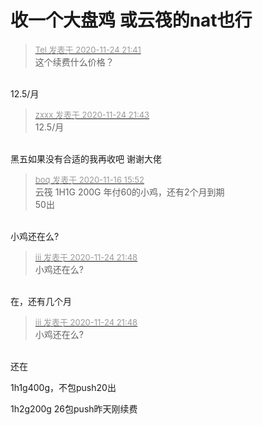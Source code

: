 # 收一个大盘鸡 或云筏的nat也行


<div class="quote"><blockquote><font size="2"><a href="https://www.hostloc.com/forum.php?mod=redirect&amp;goto=findpost&amp;pid=9510752&amp;ptid=766595" target="_blank"><font color="#999999">Tel 发表于 2020-11-24 21:41</font></a></font><br />
这个续费什么价格？</blockquote></div><br />
12.5/月<img id="aimg_DtZJn" onclick="zoom(this, this.src, 0, 0, 0)" class="zoom" src="https://cdn.jsdelivr.net/gh/hishis/forum-master/public/images/patch.gif" onmouseover="img_onmouseoverfunc(this)" onload="thumbImg(this)" border="0" alt="" />

<div class="quote"><blockquote><font size="2"><a href="https://www.hostloc.com/forum.php?mod=redirect&amp;goto=findpost&amp;pid=9510783&amp;ptid=766595" target="_blank"><font color="#999999">zxxx 发表于 2020-11-24 21:43</font></a></font><br />
12.5/月</blockquote></div><br />
黑五如果没有合适的我再收吧 谢谢大佬

<div class="quote"><blockquote><font size="2"><a href="https://www.hostloc.com/forum.php?mod=redirect&amp;goto=findpost&amp;pid=9462460&amp;ptid=766595" target="_blank"><font color="#999999">boq 发表于 2020-11-16 15:52</font></a></font><br />
云筏 1H1G 200G 年付60的小鸡，还有2个月到期<br />
50出</blockquote></div><br />
小鸡还在么?

<div class="quote"><blockquote><font size="2"><a href="https://www.hostloc.com/forum.php?mod=redirect&amp;goto=findpost&amp;pid=9510852&amp;ptid=766595" target="_blank"><font color="#999999">iii 发表于 2020-11-24 21:48</font></a></font><br />
小鸡还在么?</blockquote></div><br />
在，还有几个月<img id="aimg_vDKUw" onclick="zoom(this, this.src, 0, 0, 0)" class="zoom" src="https://cdn.jsdelivr.net/gh/hishis/forum-master/public/images/patch.gif" onmouseover="img_onmouseoverfunc(this)" onload="thumbImg(this)" border="0" alt="" />

<div class="quote"><blockquote><font size="2"><a href="https://www.hostloc.com/forum.php?mod=redirect&amp;goto=findpost&amp;pid=9510852&amp;ptid=766595" target="_blank"><font color="#999999">iii 发表于 2020-11-24 21:48</font></a></font><br />
小鸡还在么?</blockquote></div><br />
还在

1h1g400g，不包push20出

1h2g200g 26包push昨天刚续费
